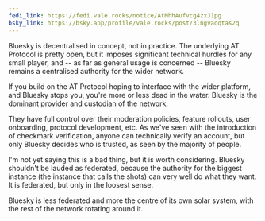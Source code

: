 ```yaml
---
fedi_link: https://fedi.vale.rocks/notice/AtMhhAufvcg4zxJ1pg
bsky_link: https://bsky.app/profile/vale.rocks/post/3lngvaoqtas2q
---
```


Bluesky is decentralised in concept, not in practice. The underlying AT Protocol is pretty open, but it imposes significant technical hurdles for any small player, and -- as far as general usage is concerned -- Bluesky remains a centralised authority for the wider network.

If you build on the AT Protocol hoping to interface with the wider platform, and Bluesky stops you, you're more or less dead in the water. Bluesky is the dominant provider and custodian of the network.

They have full control over their moderation policies, feature rollouts, user onboarding, protocol development, etc. As we've seen with the introduction of checkmark verification, anyone can technically verify an account, but only Bluesky decides who is trusted, as seen by the majority of people.

I'm not yet saying this is a bad thing, but it is worth considering. Bluesky shouldn't be lauded as federated, because the authority for the biggest instance (the instance that calls the shots) can very well do what they want. It is federated, but only in the loosest sense.

Bluesky is less federated and more the centre of its own solar system, with the rest of the network rotating around it.
